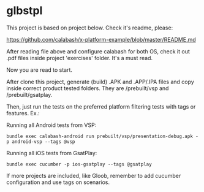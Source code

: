 # glbstpl

This project is based on project below. Check it's readme, please:

https://github.com/calabash/x-platform-example/blob/master/README.md

After reading file above and configure calabash for both OS, check it out .pdf files inside project 'exercises' folder. It's a must read.

Now you are read to start. 

After clone this project, generate (build) .APK and .APP/.IPA files and copy inside correct product tested folders. They are /prebuilt/vsp and /prebuilt/gsatplay.

Then, just run the tests on the preferred platform filtering tests with tags or features. Ex.:

Running all Android tests from VSP:

    bundle exec calabash-android run prebuilt/vsp/presentation-debug.apk -p android-vsp --tags @vsp

Running all iOS tests from GsatPlay:

    bundle exec cucumber -p ios-gsatplay --tags @gsatplay


If more projects are included, like Gloob, remember to add cucumber configuration and use tags on scenarios. 
